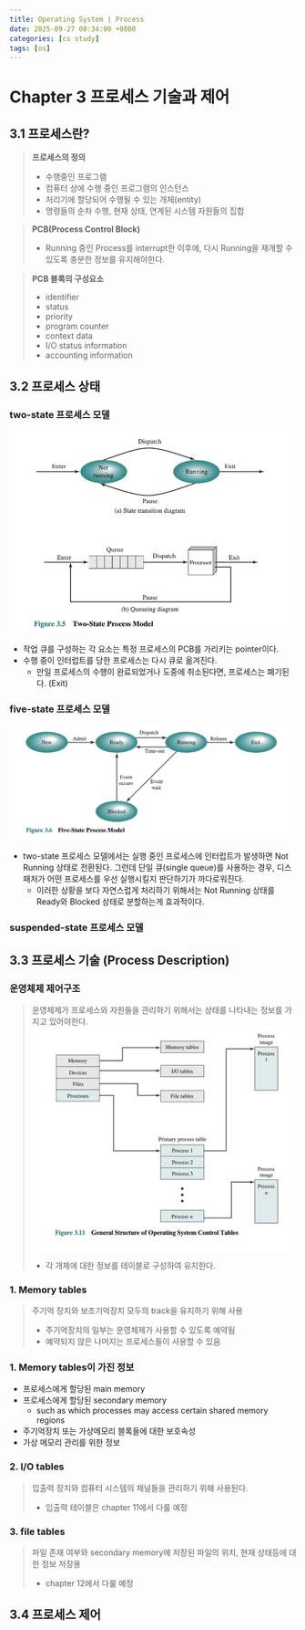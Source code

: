 ```yaml
---
title: Operating System | Process
date: 2025-09-27 00:34:00 +0800
categories: [cs study]
tags: [os]
---
```


# Chapter 3 프로세스 기술과 제어
 
## 3.1 프로세스란?
> **프로세스의 정의**
> - 수행중인 프로그램
> - 컴퓨터 상에 수행 중인 프로그램의 인스턴스
> - 처리기에 할당되어 수행될 수 있는 개체(entity)
> - 명령들의 순차 수행, 현재 상태, 연계된 시스템 자원들의 집합

> **PCB(Process Control Block)**
> - Running 중인 Process를 interrupt한 이후에, 다시 Running을 재개할 수 있도록 충분한 정보를 유지해야한다.

> **PCB 블록의 구성요소**
> - identifier
> - status
> - priority
> - program counter
> - context data
> - I/O status information
> - accounting information

## 3.2 프로세스 상태

### two-state 프로세스 모델
![alt text](/assets/img/os/two_state_process_model.png)
- 작업 큐를 구성하는 각 요소는 특정 프로세스의 PCB를 가리키는 pointer이다.
- 수행 중이 인터럽트를 당한 프로세스는 다시 큐로 옮겨진다. 
    - 만일 프로세스의 수행이 완료되었거나 도중에 취소된다면, 프로세스는 폐기된다. (Exit)

### five-state 프로세스 모델
![alt text](/assets/img/os/five_state_process_model.png)
- two-state 프로세스 모델에서는 실행 중인 프로세스에 인터럽트가 발생하면 Not Running 상태로 전환된다. 그런데 단일 큐(single queue)를 사용하는 경우, 디스패처가 어떤 프로세스를 우선 실행시킬지 판단하기가 까다로워진다.
    - 이러한 상황을 보다 자연스럽게 처리하기 위해서는 Not Running 상태를 Ready와 Blocked 상태로 분할하는게 효과적이다.

### suspended-state 프로세스 모델

## 3.3 프로세스 기술 (Process Description)

### **운영체제 제어구조**
> 운영체제가 프로세스와 자원들을 관리하기 위해서는 상태를 나타내는 정보를 가지고 있어야한다. 
> ![alt text](/assets/img/os/os_control_tables.png)
>   - 각 개체에 대한 정보를 테이블로 구성하여 유지한다. 

### 1. Memory tables
> 주기억 장치와 보조기억장치 모두의 track을 유지하기 위해 사용
> - 주기억장치의 일부는 운영체제가 사용할 수 있도록 예약됨
> - 예약되지 않은 나머지는 프로세스들이 사용할 수 있음

### 1. Memory tables이 가진 정보
- 프로세스에게 할당된 main memory
- 프로세스에게 할당된 secondary memory 
    - such as which processes may access certain shared memory regions
- 주기억장치 또는 가상메모리 블록들에 대한 보호속성
- 가상 메모리 관리를 위한 정보

### 2. I/O tables
> 입출력 장치와 컴퓨터 시스템의 채널들을 관리하기 위해 사용된다.
> - 입출력 테이블은 chapter 11에서 다룰 예정

### 3. file tables
> 파일 존재 여부와 secondary memory에 저장된 파일의 위치, 현재 상태등에 대한 정보 저장용
> - chapter 12에서 다룰 예정

## 3.4 프로세스 제어 